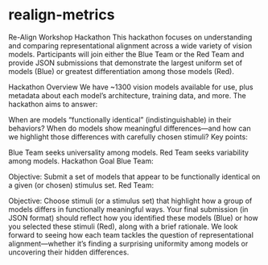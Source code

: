 # realign-metrics


Re-Align Workshop Hackathon
This hackathon focuses on understanding and comparing representational alignment across a wide variety of vision models. Participants will join either the Blue Team or the Red Team and provide JSON submissions that demonstrate the largest uniform set of models (Blue) or greatest differentiation among those models (Red).

Hackathon Overview
We have ~1300 vision models available for use, plus metadata about each model’s architecture, training data, and more. The hackathon aims to answer:

When are models “functionally identical” (indistinguishable) in their behaviors?
When do models show meaningful differences—and how can we highlight those differences with carefully chosen stimuli?
Key points:

Blue Team seeks universality among models.
Red Team seeks variability among models.
Hackathon Goal
Blue Team:

Objective: Submit a set of models that appear to be functionally identical on a given (or chosen) stimulus set.
Red Team:

Objective: Choose stimuli (or a stimulus set) that highlight how a group of models differs in functionally meaningful ways.
Your final submission (in JSON format) should reflect how you identified these models (Blue) or how you selected these stimuli (Red), along with a brief rationale. We look forward to seeing how each team tackles the question of representational alignment—whether it’s finding a surprising uniformity among models or uncovering their hidden differences.


